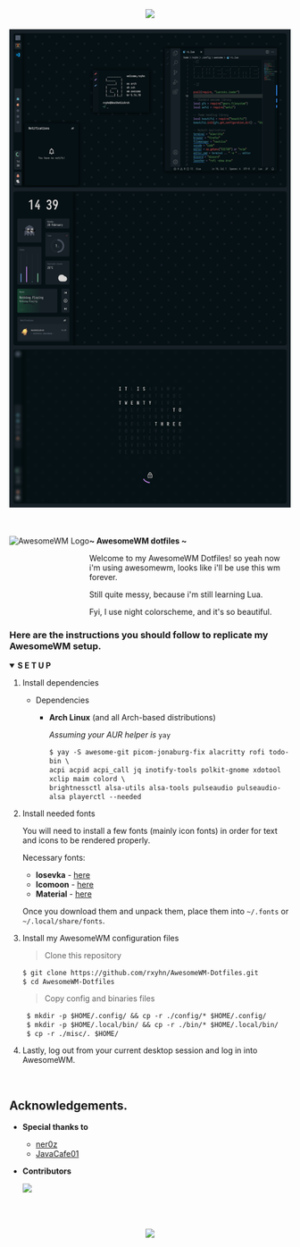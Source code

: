 <!-- Screenshot -->
<div align="center">
    <img src="https://awesomewm.org/images/awesome-logo.svg">
</div>

<br>

<div align="center">
    <img src="assets/awesome.png">
</div>

<br>
<br>

<!-- SETUP -->
<a href="https://awesomewm.org/"><img alt="AwesomeWM Logo" height="160" align = "left" src="https://awesomewm.org/doc/api/images/AUTOGEN_wibox_logo_logo_and_name.svg"></a>
<b> ~ AwesomeWM dotfiles ~ </b>

Welcome to my AwesomeWM Dotfiles! so yeah now i'm using awesomewm, looks like i'll be use this wm forever.

Still quite messy, because i'm still learning Lua. 

Fyi, I use night colorscheme, and it's so beautiful.

### Here are the instructions you should follow to replicate my AwesomeWM setup.

<details open>
<summary><strong>S E T U P</strong></summary>

1. Install dependencies

   + Dependencies

     - **Arch Linux** (and all Arch-based distributions)

         *Assuming your AUR helper is* `yay`

         ```shell
         $ yay -S awesome-git picom-jonaburg-fix alacritty rofi todo-bin \
         acpi acpid acpi_call jq inotify-tools polkit-gnome xdotool xclip maim colord \
         brightnessctl alsa-utils alsa-tools pulseaudio pulseaudio-alsa playerctl --needed 
         ```


2. Install needed fonts

   You will need to install a few fonts (mainly icon fonts) in order for text and icons to be rendered properly.

   Necessary fonts:
   + **Iosevka**  - [here](https://github.com/be5invis/Iosevka)
   + **Icomoon**  - [here](https://www.dropbox.com/s/hrkub2yo9iapljz/icomoon.zip?dl=0)
   + **Material** - [here](https://github.com/google/material-design-icons)

   Once you download them and unpack them, place them into `~/.fonts` or `~/.local/share/fonts`.
  
3. Install my AwesomeWM configuration files

    > Clone this repository

   ```shell
   $ git clone https://github.com/rxyhn/AwesomeWM-Dotfiles.git
   $ cd AwesomeWM-Dotfiles
   ```

    > Copy config and binaries files

   ```shell
    $ mkdir -p $HOME/.config/ && cp -r ./config/* $HOME/.config/
    $ mkdir -p $HOME/.local/bin/ && cp -r ./bin/* $HOME/.local/bin/
    $ cp -r ./misc/. $HOME/
   ```

4. Lastly, log out from your current desktop session and log in into AwesomeWM.

</details>
<br>



## Acknowledgements.

   - **Special thanks to**
      + [ner0z](https://github.com/ner0z)
      + [JavaCafe01](https://github.com/JavaCafe01)

   - **Contributors**

      <a href="https://github.com/rxyhn/AwesomeWM-Dotfiles/graphs/contributors">
         <img src="https://contrib.rocks/image?repo=rxyhn/AwesomeWM-Dotfiles" />
      </a>

<br>
<br>

<p align="center"><a href="https://github.com/rxyhn/AwesomeWM-Dotfiles/blob/main/.github/LICENSE"><img src="https://img.shields.io/static/v1.svg?style=flat-square&label=License&message=GPL-3.0&logoColor=eceff4&logo=github&colorA=061115&colorB=67AFC1"/></a></p>
